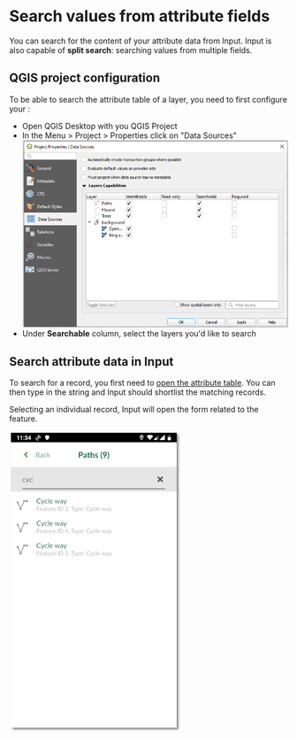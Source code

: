 # Search values from attribute fields

You can search for the content of your attribute data from Input. Input is also capable of **split search**: searching values from multiple fields.

## QGIS project configuration

To be able to search the attribute table of a layer, you need to first configure your <QGISHelp ver="3.10" link="user_manual/introduction/qgis_configuration.html?highlight=properties#data-sources-properties" text="QGIS project" />:

- Open QGIS Desktop with you QGIS Project
- In the Menu > Project > Properties click on "Data Sources"
![browse_enable](./qgis_data_sources.png)
- Under **Searchable** column, select the layers you'd like to search

## Search attribute data in Input

To search for a record, you first need to [open the attribute table](./enable_browsing.md). You can then type in the string and Input should shortlist the matching records.

Selecting an individual record, Input will open the form related to the feature.

![display_name](./input_search_data.png)
